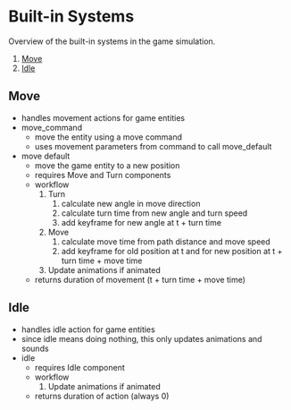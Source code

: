# Built-in Systems

Overview of the built-in systems in the game simulation.

1. [Move](#move)
2. [Idle](#idle)

## Move

- handles movement actions for game entities
- move_command
  - move the entity using a move command
  - uses movement parameters from command to call move_default
- move default
  - move the game entity to a new position
  - requires Move and Turn components
  - workflow
    1. Turn
       1. calculate new angle in move direction
       2. calculate turn time from new angle and turn speed
       3. add keyframe for new angle at t + turn time
    2. Move
       1. calculate move time from path distance and move speed
       2. add keyframe for old position at t and for new position at t + turn time + move time
    3. Update animations if animated
  - returns duration of movement (t + turn time + move time)

## Idle

- handles idle action for game entities
- since idle means doing nothing, this only updates animations and sounds
- idle
  - requires Idle component
  - workflow
    1. Update animations if animated
  - returns duration of action (always 0)
